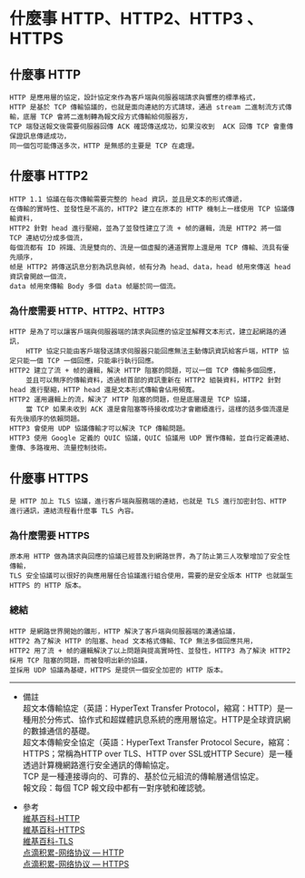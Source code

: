 # 什麼事 HTTP、HTTP2、HTTP3 、HTTPS

## 什麼事 HTTP
    HTTP 是應用層的協定，設計協定來作為客戶端與伺服器端請求與響應的標準格式，
    HTTP 是基於 TCP 傳輸協議的，也就是面向連結的方式請球，通過 stream 二進制流方式傳輸，底層 TCP 會將二進制轉為報文段方式傳輸給伺服器方，
    TCP 端發送報文後需要伺服器回傳 ACK 確認傳送成功，如果沒收到  ACK 回傳 TCP 會重傳保證訊息傳遞成功，
    同一個包可能傳送多次，HTTP 是無感的主要是 TCP 在處理。

## 什麼事 HTTP2
    HTTP 1.1 協議在每次傳輸需要完整的 head 資訊，並且是文本的形式傳遞，
    在傳輸的實時性、並發性是不高的，HTTP2 建立在原本的 HTTP 機制上一樣使用 TCP 協議傳輸資料，
    HTTP2 針對 head 進行壓縮，並為了並發性建立了流 + 帧的邏輯，流是 HTTP2 將一個 TCP 連結切分成多個流，
    每個流都有 ID 辨識、流是雙向的、流是一個虛擬的通道實際上還是用 TCP 傳輸、流具有優先順序，
    帧是 HTTP2 將傳送訊息分割為訊息與帧，帧有分為 head、data，head 帧用來傳送 head 資訊會開啟一個流，
    data 帧用來傳輸 Body 多個 data 帧屬於同一個流。

### 為什麼需要 HTTP、HTTP2、HTTP3
    HTTP 是為了可以讓客戶端與伺服器端的請求與回應的協定並解釋文本形式，建立起網路的通訊，
        HTTP 協定只能由客戶端發送請求伺服器只能回應無法主動傳訊資訊給客戶端，HTTP 協定只能一個 TCP 一個回應，只能串行執行回應。
    HTTP2 建立了流 + 帧的邏輯，解決 HTTP 阻塞的問題，可以一個 TCP 傳輸多個回應，
        並且可以無序的傳輸資料，透過帧首部的資訊重新在 HTTP2 組裝資料，HTTP2 針對 head 進行壓縮，HTTP head 還是文本形式傳輸會佔用頻寬。
    HTTP2 運用邏輯上的流，解決了 HTTP 阻塞的問題，但是底層還是 TCP 協議，
        當 TCP 如果未收到 ACK 還是會阻塞等待接收成功才會繼續進行，這樣的話多個流還是有先後順序的依賴問題。
    HTTP3 會使用 UDP 協議傳輸才可以解決 TCP 傳輸問題。
    HTTP3 使用 Google 定義的 QUIC 協議，QUIC 協議用 UDP 實作傳輸，並自行定義連結、重傳、多路複用、流量控制技術。

## 什麼事 HTTPS
    是 HTTP 加上 TLS 協議，進行客戶端與服務端的連結，也就是 TLS 進行加密封包、HTTP 進行通訊，連結流程看什麼事 TLS 內容。

### 為什麼需要 HTTPS
    原本用 HTTP 做為請求與回應的協議已經普及到網路世界，為了防止第三人攻擊增加了安全性傳輸，
    TLS 安全協議可以很好的與應用層任合協議進行組合使用，需要的是安全版本 HTTP 也就誕生 HTTPS 的 HTTP 版本。

### 總結
    HTTP 是網路世界開始的雛形，HTTP 解決了客戶端與伺服器端的溝通協議，
    HTTP2 為了解決 HTTP 的阻塞、head 文本格式傳輸、TCP 無法多個回應共用，
    HTTP2 用了流 + 帧的邏輯解決了以上問題與提高實時性、並發性，HTTP3 為了解決 HTTP2 採用 TCP 阻塞的問題，而被發明出新的協議，
    並採用 UDP 協議為基礎，HTTPS 是提供一個安全加密的 HTTP 版本。

---
- 備註
    <br/>
    超文本傳輸協定（英語：HyperText Transfer Protocol，縮寫：HTTP）是一種用於分佈式、協作式和超媒體訊息系統的應用層協定。HTTP是全球資訊網的數據通信的基礎。
    <br/>
    超文本傳輸安全協定（英語：HyperText Transfer Protocol Secure，縮寫：HTTPS；常稱為HTTP over TLS、HTTP over SSL或HTTP Secure）是一種透過計算機網路進行安全通訊的傳輸協定。
    <br/>
    TCP 是一種連接導向的、可靠的、基於位元組流的傳輸層通信協定。
    <br/>
    報文段：每個 TCP 報文段中都有一對序號和確認號。

- 參考
    <br/>
    [維基百科-HTTP](https://zh.wikipedia.org/wiki/%E8%B6%85%E6%96%87%E6%9C%AC%E4%BC%A0%E8%BE%93%E5%8D%8F%E8%AE%AE)
    <br/>
    [維基百科-HTTPS](https://zh.wikipedia.org/wiki/%E8%B6%85%E6%96%87%E6%9C%AC%E4%BC%A0%E8%BE%93%E5%AE%89%E5%85%A8%E5%8D%8F%E8%AE%AE)
    <br/>
    [維基百科-TLS](https://zh.wikipedia.org/wiki/%E4%BC%A0%E8%BE%93%E6%8E%A7%E5%88%B6%E5%8D%8F%E8%AE%AE)
    <br/>
    [点滴积累-网络协议 — HTTP](http://zhongmingmao.me/2019/07/26/network-protocol-http/)
    <br/>
    [点滴积累-网络协议 — HTTPS](http://zhongmingmao.me/2019/08/05/network-protocol-https/)
    
